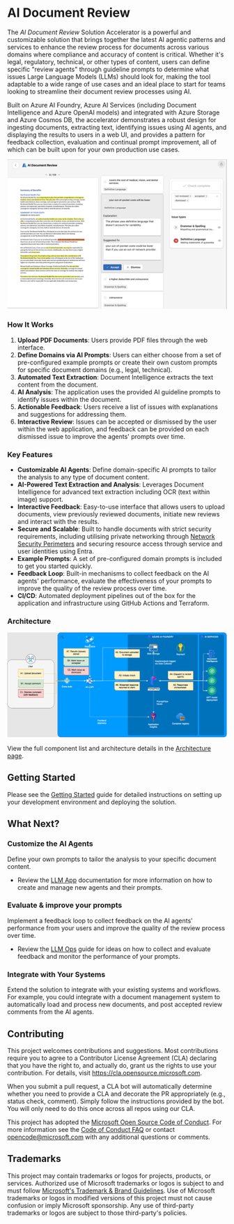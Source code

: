 # AI Document Review

The _AI Document Review_ Solution Accelerator is a powerful and customizable solution that brings together the latest AI agentic patterns and services to enhance the review process for documents across various domains where compliance and accuracy of content is critical. Whether it's legal, regulatory, technical, or other types of content, users can define specific "review agents" through guideline prompts to determine what issues Large Language Models (LLMs) should look for, making the tool adaptable to a wide range of use cases and an ideal place to start for teams looking to streamline their document review processes using AI.

Built on Azure AI Foundry, Azure AI Services (including Document Intelligence and Azure OpenAI models) and integrated with Azure Storage and Azure Cosmos DB, the accelerator demonstrates a robust design for ingesting documents, extracting text, identifying issues using AI agents, and displaying the results to users in a web UI, and provides a pattern for feedback collection, evaluation and continual prompt improvement, all of which can be built upon for your own production use cases.

![UI](./docs/images/ui_review_issues.png)

### How It Works

1. **Upload PDF Documents**: Users provide PDF files through the web interface.
1. **Define Domains via AI Prompts**: Users can either choose from a set of pre-configured example prompts or create their own custom prompts for specific document domains (e.g., legal, technical).
1. **Automated Text Extraction**: Document Intelligence extracts the text content from the document.
1. **AI Analysis**: The application uses the provided AI guideline prompts to identify issues within the document.
1. **Actionable Feedback**: Users receive a list of issues with explanations and suggestions for addressing them.
1. **Interactive Review**: Issues can be accepted or dismissed by the user within the web application, and feedback can be provided on each dismissed issue to improve the agents' prompts over time.

### Key Features

- **Customizable AI Agents**: Define domain-specific AI prompts to tailor the analysis to any type of document content.
- **AI-Powered Text Extraction and Analysis**: Leverages Document Intelligence for advanced text extraction including OCR (text within image) support.
- **Interactive Feedback**: Easy-to-use interface that allows users to upload documents, view previously reviewed documents, initiate new reviews and interact with the results.
- **Secure and Scalable**: Built to handle documents with strict security requirements, including utilising private networking through [Network Security Perimeters](https://learn.microsoft.com/en-us/azure/private-link/network-security-perimeter-concepts) and securing resource access through service and user identities using Entra.
- **Example Prompts**: A set of pre-configured domain prompts is included to get you started quickly.
- **Feedback Loop**: Built-in mechanisms to collect feedback on the AI agents' performance, evaluate the effectiveness of your prompts to improve the quality of the review process over time.
- **CI/CD**: Automated deployment pipelines out of the box for the application and infrastructure using GitHub Actions and Terraform.

### Architecture

![Architecture Overview](./docs/images/arch.drawio.png)

View the full component list and architecture details in the [Architecture page](./docs/architecture.md).

## Getting Started

Please see the [Getting Started](./docs/getting_started.md) guide for detailed instructions on setting up your development environment and deploying the solution.

## What Next?

### Customize the AI Agents

Define your own prompts to tailor the analysis to your specific document content.

- Review the [LLM App](./docs/promptflow/llm_app.md) documentation for more information on how to create and manage new agents and their prompts.

### Evaluate & improve your prompts

Implement a feedback loop to collect feedback on the AI agents' performance from your users and improve the quality of the review process over time.

- Review the [LLM Ops](./docs/llm_ops.md) guide for ideas on how to collect and evaluate feedback and monitor the performance of your prompts.

### Integrate with Your Systems

Extend the solution to integrate with your existing systems and workflows. For example, you could integrate with a document management system to automatically load and process new documents, and post accepted review comments from the AI agents.

## Contributing

This project welcomes contributions and suggestions. Most contributions require
you to agree to a Contributor License Agreement (CLA) declaring that you have
the right to, and actually do, grant us the rights to use your contribution. For
details, visit https://cla.opensource.microsoft.com.

When you submit a pull request, a CLA bot will automatically determine whether
you need to provide a CLA and decorate the PR appropriately (e.g., status check,
comment). Simply follow the instructions provided by the bot. You will only need
to do this once across all repos using our CLA.

This project has adopted the
[Microsoft Open Source Code of Conduct](https://opensource.microsoft.com/codeofconduct/).
For more information see the
[Code of Conduct FAQ](https://opensource.microsoft.com/codeofconduct/faq/) or
contact [opencode@microsoft.com](mailto:opencode@microsoft.com) with any
additional questions or comments.

## Trademarks

This project may contain trademarks or logos for projects, products, or
services. Authorized use of Microsoft trademarks or logos is subject to and must
follow
[Microsoft's Trademark & Brand Guidelines](https://www.microsoft.com/en-us/legal/intellectualproperty/trademarks/usage/general).
Use of Microsoft trademarks or logos in modified versions of this project must
not cause confusion or imply Microsoft sponsorship. Any use of third-party
trademarks or logos are subject to those third-party's policies.
